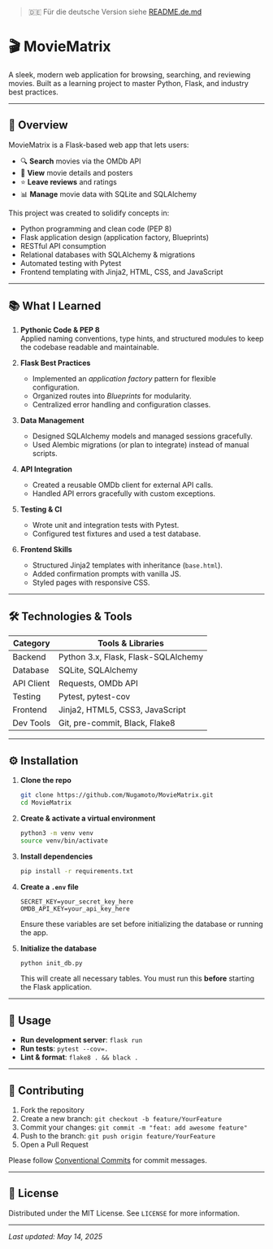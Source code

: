 > 🇩🇪 Für die deutsche Version siehe [README.de.md](README.de.md)

# 🎬 MovieMatrix

A sleek, modern web application for browsing, searching, and reviewing movies. Built as a learning project to master Python, Flask, and industry best practices.

---

## 🚀 Overview

MovieMatrix is a Flask-based web app that lets users:

- 🔍 **Search** movies via the OMDb API
- 📄 **View** movie details and posters
- ⭐️ **Leave reviews** and ratings
- 📊 **Manage** movie data with SQLite and SQLAlchemy

This project was created to solidify concepts in:

- Python programming and clean code (PEP 8)
- Flask application design (application factory, Blueprints)
- RESTful API consumption
- Relational databases with SQLAlchemy & migrations
- Automated testing with Pytest
- Frontend templating with Jinja2, HTML, CSS, and JavaScript

---

## 📚 What I Learned

1. **Pythonic Code & PEP 8**  
   Applied naming conventions, type hints, and structured modules to keep the codebase readable and maintainable.

2. **Flask Best Practices**  
   - Implemented an *application factory* pattern for flexible configuration.  
   - Organized routes into *Blueprints* for modularity.  
   - Centralized error handling and configuration classes.

3. **Data Management**  
   - Designed SQLAlchemy models and managed sessions gracefully.  
   - Used Alembic migrations (or plan to integrate) instead of manual scripts.

4. **API Integration**  
   - Created a reusable OMDb client for external API calls.  
   - Handled API errors gracefully with custom exceptions.

5. **Testing & CI**  
   - Wrote unit and integration tests with Pytest.  
   - Configured test fixtures and used a test database.

6. **Frontend Skills**  
   - Structured Jinja2 templates with inheritance (`base.html`).  
   - Added confirmation prompts with vanilla JS.  
   - Styled pages with responsive CSS.

---

## 🛠️ Technologies & Tools

| Category       | Tools & Libraries                  |
| -------------- | ---------------------------------- |
| Backend        | Python 3.x, Flask, Flask-SQLAlchemy |
| Database       | SQLite, SQLAlchemy                 |
| API Client     | Requests, OMDb API                 |
| Testing        | Pytest, pytest-cov                 |
| Frontend       | Jinja2, HTML5, CSS3, JavaScript    |
| Dev Tools      | Git, pre-commit, Black, Flake8     |

---

## ⚙️ Installation

1. **Clone the repo**
   ```bash
   git clone https://github.com/Nugamoto/MovieMatrix.git
   cd MovieMatrix
   ```
2. **Create & activate a virtual environment**
   ```bash
   python3 -m venv venv
   source venv/bin/activate
   ```
3. **Install dependencies**
   ```bash
   pip install -r requirements.txt
   ```
4. **Create a `.env` file**
   ```env
   SECRET_KEY=your_secret_key_here
   OMDB_API_KEY=your_api_key_here
   ```
   Ensure these variables are set before initializing the database or running the app.

5. **Initialize the database**
   ```bash
   python init_db.py
   ```
   This will create all necessary tables. You must run this **before** starting the Flask application.

---

## 🏃 Usage

- **Run development server**: `flask run`  
- **Run tests**: `pytest --cov=.`  
- **Lint & format**: `flake8 . && black .`

---

## 🤝 Contributing

1. Fork the repository  
2. Create a new branch: `git checkout -b feature/YourFeature`  
3. Commit your changes: `git commit -m "feat: add awesome feature"`  
4. Push to the branch: `git push origin feature/YourFeature`  
5. Open a Pull Request

Please follow [Conventional Commits](https://www.conventionalcommits.org/) for commit messages.

---

## 📄 License

Distributed under the MIT License. See `LICENSE` for more information.

---

_Last updated: May 14, 2025_
